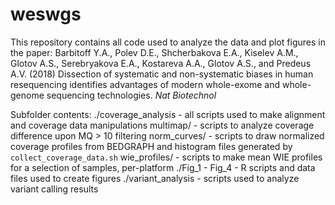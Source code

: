 # weswgs

This repository contains all code used to analyze the data and plot figures in the paper:
Barbitoff Y.A., Polev D.E., Shcherbakova E.A., Kiselev A.M., Glotov A.S., Serebryakova E.A., Kostareva A.A., Glotov A.S., and Predeus A.V. (2018) Dissection of systematic and non-systematic biases in human resequencing identifies advantages of modern whole-exome and whole-genome sequencing technologies. *Nat Biotechnol*

Subfolder contents:
./coverage_analysis - all scripts used to make alignment and coverage data manipulations
    multimap/ - scripts to analyze coverage difference upon MQ > 10 filtering
    norm_curves/ - scripts to draw normalized coverage profiles from BEDGRAPH and histogram files generated by `collect_coverage_data.sh`
    wie_profiles/ - scripts to make mean WIE profiles for a selection of samples, per-platform
./Fig_1 - Fig_4 - R scripts and data files used to create figures
./variant_analysis - scripts used to analyze variant calling results
